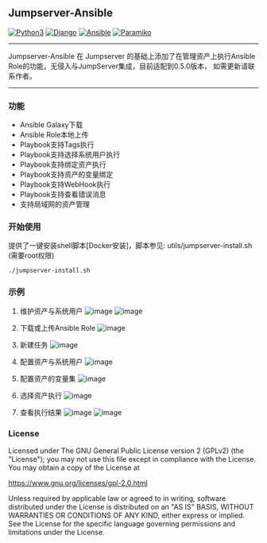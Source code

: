 ## Jumpserver-Ansible

[![Python3](https://img.shields.io/badge/python-3.6-green.svg?style=plastic)](https://www.python.org/)
[![Django](https://img.shields.io/badge/django-1.11-brightgreen.svg?style=plastic)](https://www.djangoproject.com/)
[![Ansible](https://img.shields.io/badge/ansible-2.2.2.0-blue.svg?style=plastic)](https://www.ansible.com/)
[![Paramiko](https://img.shields.io/badge/paramiko-2.1.2-green.svg?style=plastic)](http://www.paramiko.org/)


----

Jumpserver-Ansible 在 Jumpserver 的基础上添加了在管理资产上执行Ansible Role的功能，无侵入与JumpServer集成，目前适配到0.5.0版本，
如需更新请联系作者。

----

### 功能
  - Ansible Galaxy下载
  - Ansible Role本地上传
  - Playbook支持Tags执行
  - Playbook支持选择系统用户执行
  - Playbook支持绑定资产执行
  - Playbook支持资产的变量绑定
  - Playbook支持WebHook执行
  - Playbook支持查看错误消息
  - 支持局域网的资产管理

### 开始使用

提供了一键安装shell脚本[Docker安装]，脚本参见: utils/jumpserver-install.sh (需要root权限)
```
./jumpserver-install.sh
```

### 示例
1. 维护资产与系统用户
![image](https://user-images.githubusercontent.com/19886406/42433942-d8c36fc6-8383-11e8-92a7-9c45e2899c78.png)
![image](https://user-images.githubusercontent.com/19886406/42434001-099db80e-8384-11e8-92ac-8d8e18a1756d.png)

2. 下载或上传Ansible Role
![image](https://user-images.githubusercontent.com/19886406/42434107-6bb3d83e-8384-11e8-8d0a-34b5ac590563.png)

3. 新建任务
![image](https://user-images.githubusercontent.com/19886406/42434164-97b22e86-8384-11e8-9fdb-71add806c7cd.png)

4. 配置资产与系统用户
![image](https://user-images.githubusercontent.com/19886406/42434218-e71398d4-8384-11e8-97fa-e534071ed698.png)

5. 配置资产的变量集
![image](https://user-images.githubusercontent.com/19886406/42434322-58b429f4-8385-11e8-96e6-8b8d772fa0e4.png)

6. 选择资产执行
![image](https://user-images.githubusercontent.com/19886406/42434353-78c70766-8385-11e8-82b0-a5c817e325de.png)

7. 查看执行结果
![image](https://user-images.githubusercontent.com/19886406/42434381-9164c2e0-8385-11e8-9be3-5304659f3b36.png)
![image](https://user-images.githubusercontent.com/19886406/42434392-9fdfc4b4-8385-11e8-9710-c103392c8050.png)




### License
Licensed under The GNU General Public License version 2 (GPLv2)  (the "License"); you may not use this file except in compliance with the License. You may obtain a copy of the License at

https://www.gnu.org/licenses/gpl-2.0.html

Unless required by applicable law or agreed to in writing, software distributed under the License is distributed on an "AS IS" BASIS, WITHOUT WARRANTIES OR CONDITIONS OF ANY KIND, either express or implied. See the License for the specific language governing permissions and limitations under the License.
